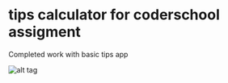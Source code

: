 # tips calculator for coderschool assigment

Completed work with basic tips app

![alt tag](http://g.recordit.co/S7CZCu63Pt.gif)
